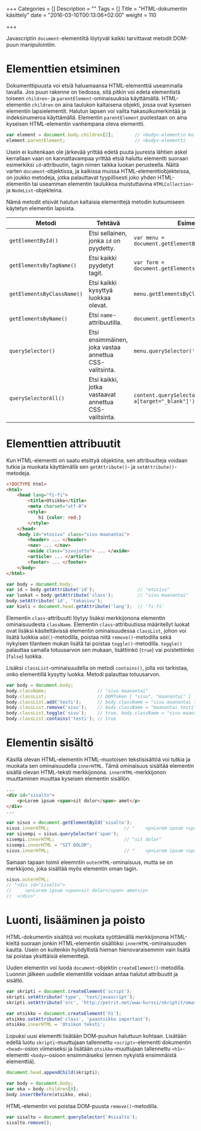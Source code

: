 +++
Categories = []
Description = ""
Tags = []
Title = "HTML-dokumentin käsittely"
date = "2016-03-10T00:13:06+02:00"
weight = 110

+++

Javascriptin `document`-elementiltä löytyvät kaikki tarvittavat metodit
DOM-puun manipulointiin.

Elementtien etsiminen
=====================

Dokumenttipuusta voi etsiä haluamaansa HTML-elementtiä useammalla tavalla.
Jos puun rakenne on tiedossa, sitä pitkin voi edeta elementistä toiseen
`children`- ja `parentElement`-ominaisuuksia käyttämällä. HTML-elementin
`children` on aina taulukon kaltaisena objekti, jossa ovat kyseisen
elementin lapsielementit. Halutun lapsen voi valita hakasulkumerkintää
ja indeksinumeroa käyttämällä.
Elementin `parentElement` puolestaan on aina kyseisen HTML-elementin vanhempana
oleva elementti.

```javascript
var element = document.body.children[2];        // <body>-elementin kolmas lapsielementti
element.parentElement;                          // <body>-elementti
```

Usein ei kuitenkaan ole järkevää yrittää edetä puuta juuresta lähtien askel kerrallaan
vaan on kannattavampaa yrittää etsiä haluttu elementti suoraan esimerkiksi `id`-attribuutin,
tagin nimen taikka luokan perusteella. Näitä varten `document`-objektissa, ja kaikissa
muissa HTML-elementtiobjekteissa, on joukko metodeja, jotka palauttavat tyypillisesti
joko yhden HTML-elementin tai useamman elementin taulukkoa muistuttavina `HTMLCollection`-
ja `NodeList`-objekteina.

Nämä metodit etsivät halutun kaltaisia elementtejä metodin kutsumiseen käytetyn elementin lapsista.

| Metodi                    | Tehtävä                                                         | Esimerkki                                         | Palauttaa       |
|---------------------------|-----------------------------------------------------------------|---------------------------------------------------|-----------------|
|`getElementById()`         | Etsi sellainen, jonka `id` on pyydetty.                         |`var menu = document.getElementById('menu')`       | HTML-elementti  |
|`getElementsByTagName()`   | Etsi kaikki pyydetyt tagit.                                     |`var form = document.getElementsByTagName('form')` | HTMLCollection  |
|`getElementsByClassName()` | Etsi kaikki kysyttyä luokkaa olevat.                            |`menu.getElementsByClassName('current')`           | HTMLCollection  |
|`getElementsByName()`      | Etsi `name`-attribuutilla.                                      |`document.getElementsByName('osoite')`             | NodeList        |
|`querySelector()`          | Etsi ensimmäinen, joka vastaa annettua CSS-valitsinta.          |`menu.querySelector('.current')`                   | HTML-elementti / null  |
|`querySelectorAll()`       | Etsi kaikki, jotka vastaavat annettua CSS-valitsinta.           |`content.querySelectorAll('p a[target="_blank"]')` | NodeList        |

Elementtien attribuutit
=======================

Kun HTML-elementti on saatu etsittyä objektina, sen attribuutteja voidaan tutkia ja muokata
käyttämällä sen `getAttribute()`- ja `setAttribute()`-metodeja.

```html
<!DOCTYPE html>
<html>
    <head lang="fi-fi">
        <title>Otsikko</title>
        <meta charset="utf-8">
        <style>
            h1 {color: red;}
        </style>
    </head>
    <body id="etusivu" class="sivu maanantai">
        <header> ... </header>
        <nav> ... </nav>
        <aside class="sivujuttu"> ... </aside>
        <article> ... </article>
        <footer> ... </footer>
    </body>
</html>
```
```javascript
var body = document.body;
var id = body.getAttribute('id');                // "etusivu"
var luokat = body.getAttribute('class');         // "sivu maanantai"
body.setAttribute('id', 'takasivu');
var kieli = document.head.getAttribute('lang');  // 'fi-fi'
```

Elementin `class`-attribuutti löytyy lisäksi merkkijonona elementin ominaisuudesta `className`.
Elementin `class`-attribuutissa määritellyt luokat ovat lisäksi käsiteltävissä elementin
ominaisuudessa `classList`, johon voi lisätä luokkia `add()`-metodilla, poistaa niitä `remove()`-metodilla
sekä nykyisen tilanteen mukan lisätä tai poistaa `toggle()`-metodilla. `toggle()` palauttaa samalla
totuusarvon sen mukaan, lisättiinkö (`true`) vai poistettiinko (`false`) luokka.

Lisäksi `classList`-ominaisuudella on metodi `contains()`, jolla voi tarkistaa, onko elementillä
kysytty luokka. Metodi palauttaa totuusarvon.

```javascript
var body = document.body;
body.className;                   // "sivu maanantai"
body.classList;                   // DOMToken [ "sivu", "maanantai" ]
body.classList.add('testi');      // body.className = "sivu maanantai testi"
body.classList.remove('sivu');    // body.className = "maanantai testi"
body.classList.toggle('sivu');    // true, body.className = "sivu maanantai testi"
body.classList.contains('testi'); // true
```


Elementin sisältö
=================

Käsillä olevan HTML-elementin HTML-muotoisen tekstisisältöä voi tutkia ja muokata
sen ominaisuudella `innerHTML`. Tämä ominaisuus sisältää elementin sisällä olevan
HTML-teksti merkkijonona. `innerHTML`-merkkijonon muuttaminen muuttaa kyseisen
elementin sisällön.

```html
...
<div id="sisalto">
    <p>Lorem ipsum <span>sit dolor</span> amet</p>
</div>
...
```
```javascript
var sisus = document.getElementById('sisalto');
sisus.innerHTML;                            // "    <p>Lorem ipsum <span>sit dolor</span> amet</p>"
var sisempi = sisus.querySelector('span');
sisempi.innerHTML;                          // "sit dolor"
sisempi.innerHTML = "SIT DOLOR";
sisus.innerHTML;                            // "    <p>Lorem ipsum <span>SIT DOLOR</span> amet</p>"
```

Samaan tapaan toimii eleemntin `outerHTML`-ominaisuus, mutta se on merkkijono, joka sisältää
myös elementin oman tagin.

```javascript
sisus.outerHTML;
// "<div id="sisalto">
//     <p>Lorem ipsum <span>sit dolor</span> amet</p>
//  </div>"
```

Luonti, lisääminen ja poisto
========================================

HTML-dokumentin sisältöä voi muokata syöttämällä merkkijonona HTML-kieltä suoraan
jonkin HTML-elementin sisällöksi `innerHTML`-ominaisuuden kautta. Usein on kuitenkin
hyödyllistä hieman hienovaraisemmin vain lisätä tai poistaa yksittäisiä elementtejä.

Uuden elementin voi luoda `document`-objektin `createElement()`-metodilla. Luonnin
jälkeen uudelle elementille voidaan antaa halutut attribuutit ja sisältö.

```javascript
var skripti = document.createElement('script');
skripti.setAttribute('type', 'text/javascript');
skripti.setAttribute('src', 'http://petrit.net/www-kurssi/skriptit/omaskripti.js');

var otsikko = document.createElement('h1');
otsikko.setAttribute('class', 'paaotsikko important');
otsikko.innerHTML = 'Otsikon teksti';
```

Lopuksi uusi elementti lisätään DOM-puuhun haluttuun kohtaan. Lisätään edellä
luotu `skripti`-muuttujaan tallennettu `<script>`-elementti dokumentin `<head>`-osion
viimeiseksi ja lisätään `otsikko`-muuttujaan tallennettu `<h1>`-elementti `<body>`-osioon
ensimmäiseksi (ennen nykyistä ensimmäistä elementtiä).

```javascript
document.head.appendChild(skripti);

var body = document.body;
var eka = body.children[0];
body.insertBefore(otsikko, eka);
```

HTML-elementin voi poistaa DOM-puusta `remove()`-metodilla.

```javascript
var sisalto = document.querySelector('#sisalto');
sisalto.remove();
```
